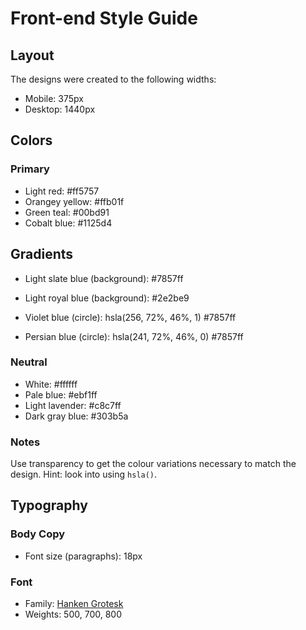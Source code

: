 # Front-end Style Guide

## Layout

The designs were created to the following widths:

- Mobile: 375px
- Desktop: 1440px

## Colors

### Primary

- Light red: #ff5757
- Orangey yellow: #ffb01f
- Green teal: #00bd91
- Cobalt blue: #1125d4

## Gradients

- Light slate blue (background): #7857ff
- Light royal blue (background): #2e2be9

- Violet blue (circle): hsla(256, 72%, 46%, 1) #7857ff
- Persian blue (circle): hsla(241, 72%, 46%, 0)
#7857ff



### Neutral

- White: #ffffff
- Pale blue: #ebf1ff
- Light lavender: #c8c7ff
- Dark gray blue: #303b5a

### Notes

Use transparency to get the colour variations necessary to match the design. Hint: look into using `hsla()`.

## Typography

### Body Copy

- Font size (paragraphs): 18px

### Font

- Family: [Hanken Grotesk](https://fonts.google.com/specimen/Hanken+Grotesk)
- Weights: 500, 700, 800
